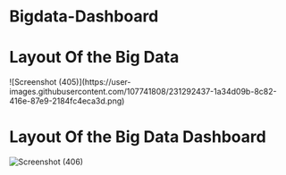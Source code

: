 # Bigdata-Dashboard
<h1>Layout Of the Big Data</h1>
![Screenshot (405)](https://user-images.githubusercontent.com/107741808/231292437-1a34d09b-8c82-416e-87e9-2184fc4eca3d.png)


<h1>Layout Of the Big Data Dashboard</h1>

![Screenshot (406)](https://user-images.githubusercontent.com/107741808/231292152-3f402700-c6ef-488f-814d-7c2b22d56294.png)
